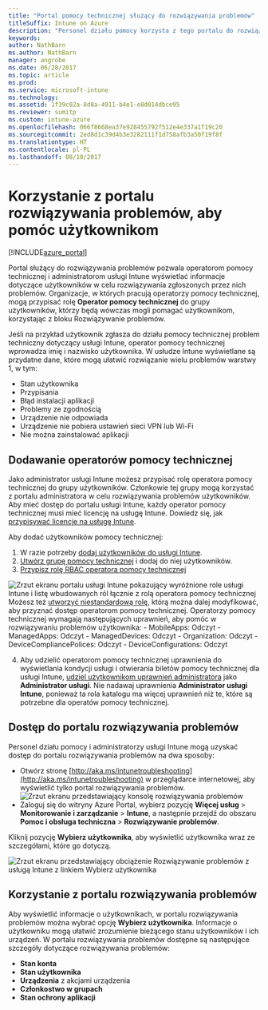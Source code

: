 ```yaml
---
title: "Portal pomocy technicznej służący do rozwiązywania problemów"
titleSuffix: Intune on Azure
description: "Personel działu pomocy korzysta z tego portalu do rozwiązywania problemów technicznych użytkowników"
keywords: 
author: NathBarn
ms.author: NathBarn
manager: angrobe
ms.date: 06/28/2017
ms.topic: article
ms.prod: 
ms.service: microsoft-intune
ms.technology: 
ms.assetid: 1f39c02a-8d8a-4911-b4e1-e8d014dbce95
ms.reviewer: sumitp
ms.custom: intune-azure
ms.openlocfilehash: 066f8668ea37e928455792f512e4e337a1f19c20
ms.sourcegitcommit: 2ed8d1c39d4b3e3282111f1d758afb3a50f19f8f
ms.translationtype: HT
ms.contentlocale: pl-PL
ms.lasthandoff: 08/10/2017
---
```

# <a name="use-the-troubleshooting-portal-to-help-users"></a>Korzystanie z portalu rozwiązywania problemów, aby pomóc użytkownikom

[!INCLUDE[azure_portal](./includes/azure_portal.md)]

Portal służący do rozwiązywania problemów pozwala operatorom pomocy technicznej i administratorom usługi Intune wyświetlać informacje dotyczące użytkowników w celu rozwiązywania zgłoszonych przez nich problemów. Organizacje, w których pracują operatorzy pomocy technicznej, mogą przypisać rolę **Operator pomocy technicznej** do grupy użytkowników, którzy będą wówczas mogli pomagać użytkownikom, korzystając z bloku Rozwiązywanie problemów.

Jeśli na przykład użytkownik zgłasza do działu pomocy technicznej problem techniczny dotyczący usługi Intune, operator pomocy technicznej wprowadza imię i nazwisko użytkownika. W usłudze Intune wyświetlane są przydatne dane, które mogą ułatwić rozwiązanie wielu problemów warstwy 1, w tym:
- Stan użytkownika
- Przypisania
- Błąd instalacji aplikacji
- Problemy ze zgodnością
- Urządzenie nie odpowiada
-   Urządzenie nie pobiera ustawień sieci VPN lub Wi-Fi
-   Nie można zainstalować aplikacji

## <a name="add-help-desk-operators"></a>Dodawanie operatorów pomocy technicznej
Jako administrator usługi Intune możesz przypisać rolę operatora pomocy technicznej do grupy użytkowników. Członkowie tej grupy mogą korzystać z portalu administratora w celu rozwiązywania problemów użytkowników. Aby mieć dostęp do portalu usługi Intune, każdy operator pomocy technicznej musi mieć licencję na usługę Intune. Dowiedz się, jak [przypisywać licencje na usługę Intune](licenses-assign.md).

Aby dodać użytkowników pomocy technicznej:
1. W razie potrzeby [dodaj użytkowników do usługi Intune](users-add.md).
2. [Utwórz grupę pomocy technicznej](groups-add.md) i dodaj do niej użytkowników.
3. [Przypisz rolę RBAC operatora pomocy technicznej](role-based-access-control.md#built-in-roles)

  ![Zrzut ekranu portalu usługi Intune pokazujący wyróżnione role usługi Intune i listę wbudowanych ról łącznie z rolą operatora pomocy technicznej](./media/help-desk-user-add.png) Możesz też [utworzyć niestandardową rolę](role-based-access-control.md#custom-roles), którą można dalej modyfikować, aby przyznać dostęp operatorom pomocy technicznej.  Operatorzy pomocy technicznej wymagają następujących uprawnień, aby pomóc w rozwiązywaniu problemów użytkownika:
    - MobileApps: Odczyt
    - ManagedApps: Odczyt
    - ManagedDevices: Odczyt
    - Organization: Odczyt
    - DeviceCompliancePolices: Odczyt
    - DeviceConfigurations: Odczyt

4. Aby udzielić operatorom pomocy technicznej uprawnienia do wyświetlania kondycji usługi i otwierania biletów pomocy technicznej dla usługi Intune, [udziel użytkownikom uprawnień administratora](https://docs.microsoft.com/azure/active-directory/active-directory-users-assign-role-azure-portal) jako **Administrator usługi**. Nie nadawaj uprawnienia **Administrator usługi Intune**, ponieważ ta rola katalogu ma więcej uprawnień niż te, które są potrzebne dla operatów pomocy technicznej.

## <a name="access-the-troubleshooting-portal"></a>Dostęp do portalu rozwiązywania problemów

Personel działu pomocy i administratorzy usługi Intune mogą uzyskać dostęp do portalu rozwiązywania problemów na dwa sposoby:
- Otwórz stronę [http://aka.ms/intunetroubleshooting](http://aka.ms/intunetroubleshooting) w przeglądarce internetowej, aby wyświetlić tylko portal rozwiązywania problemów.
  ![Zrzut ekranu przedstawiający konsolę rozwiązywania problemów](./media/help-desk-console.png)
- Zaloguj się do witryny Azure Portal, wybierz pozycję **Więcej usług** > **Monitorowanie i zarządzanie** > **Intune**, a następnie przejdź do obszaru **Pomoc i obsługa techniczna** > **Rozwiązywanie problemów**.

Kliknij pozycję **Wybierz użytkownika**, aby wyświetlić użytkownika wraz ze szczegółami, które go dotyczą.

![Zrzut ekranu przedstawiający obciążenie Rozwiązywanie problemów z usługą Intune z linkiem Wybierz użytkownika](media/help-desk-user.png)

## <a name="use-the-troubleshooting-portal"></a>Korzystanie z portalu rozwiązywania problemów

Aby wyświetlić informacje o użytkownikach, w portalu rozwiązywania problemów można wybrać opcję **Wybierz użytkownika**. Informacje o użytkowniku mogą ułatwić zrozumienie bieżącego stanu użytkowników i ich urządzeń. W portalu rozwiązywania problemów dostępne są następujące szczegóły dotyczące rozwiązywania problemów:
- **Stan konta**
- **Stan użytkownika**
- **Urządzenia** z akcjami urządzenia
- **Członkostwo w grupach**
- **Stan ochrony aplikacji**
